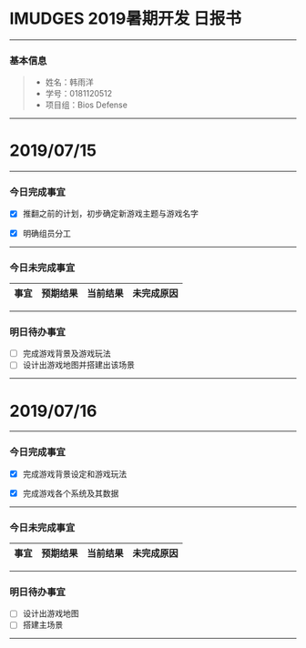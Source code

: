 # IMUDGES 2019暑期开发 日报书
-------


### 基本信息
> * 姓名：韩雨洋
> * 学号：0181120512
> * 项目组：Bios Defense

-------


# 2019/07/15

-------

### 今日完成事宜
- [x]  推翻之前的计划，初步确定新游戏主题与游戏名字
- [x]  明确组员分工


-----
### 今日未完成事宜


| 事宜     |预期结果| 当前结果  | 未完成原因   | 
| --------   | -----:  | -----:  | :----:  |



------
### 明日待办事宜
- [ ] 完成游戏背景及游戏玩法
- [ ] 设计出游戏地图并搭建出该场景
-------

# 2019/07/16

-------

### 今日完成事宜
- [x]  完成游戏背景设定和游戏玩法
- [x]  完成游戏各个系统及其数据


-----
### 今日未完成事宜


| 事宜     |预期结果| 当前结果  | 未完成原因   | 
| --------   | -----:  | -----:  | :----:  |



------
### 明日待办事宜
- [ ] 设计出游戏地图
- [ ] 搭建主场景
-------
